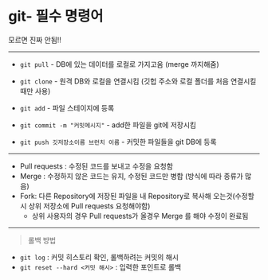 # git- 필수 명령어
모르면 진짜 안됨!!

-------------

 - `git pull` - DB에 있는 데이터를 로컬로 가지고옴 (merge 까지해줌)
 - `git clone` - 원격 DB와 로컬을 연결시킴 (깃헙 주소와 로컬 폴더를 처음 연결시킬 때만 사용)
   
 - `git add` - 파일 스테이지에 등록
 - `git commit -m "커밋메시지"` - add한 파일을 git에 저장시킴
 - `git push 깃저장소이름 브런치 이름` - 커밋한 파일들을 git DB에 등록
--------
 - Pull requests : 수정된 코드를 보내고 수정을 요청함
 - Merge : 수정하지 않은 코드는 유지, 수정된 코드만 병합 (방식에 따라 종류가 많음)
 - Fork: 다른 Repository에 저장된 파일을 내 Repository로 복사해 오는것(수정할시 상위 저장소에 Pull requests 요청해야함)
   - 상위 사용자의 경우 Pull requests가 올경우 Merge 를 해야 수정이 완료됨
--------
> 롤백 방법
- `git log` : 커밋 히스토리 확인, 롤백하려는 커밋의 해시
- `git reset --hard <커밋 해시>` : 입력한 포인트로 롤백
